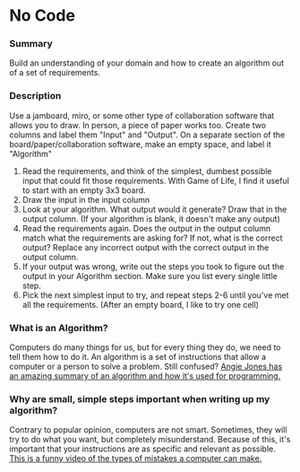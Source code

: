 # No Code

### Summary
Build an understanding of your domain and how to create an algorithm out of a set of requirements.

### Description
Use a jamboard, miro, or some other type of collaboration software that allows you to draw. In person, a piece of paper works too.
Create two columns and label them "Input" and "Output". On a separate section of the board/paper/collaboration software, make an empty space, and label it "Algorithm"

1. Read the requirements, and think of the simplest, dumbest possible input that could fit those requirements. With Game of Life, I find it useful to start with an empty 3x3 board.
2. Draw the input in the input column
3. Look at your algorithm. What output would it generate? Draw that in the output column. (If your algorithm is blank, it doesn't make any output)
4. Read the requirements again. Does the output in the output column match what the requirements are asking for? If not, what is the correct output? Replace any incorrect output with the correct output in the output column.
5. If your output was wrong, write out the steps you took to figure out the output in your Algorithm section. Make sure you list every single little step.
6. Pick the next simplest input to try, and repeat steps 2-6 until you've met all the requirements. (After an empty board, I like to try one cell)

### What is an Algorithm?
Computers do many things for us, but for every thing they do, we need to tell them how to do it. An algorithm is a set of instructions that allow a computer or a person to solve a problem.
Still confused? [Angie Jones has an amazing summary of an algorithm and how it's used for programming.](https://www.youtube.com/watch?v=_ZEDMQNWAFg)

### Why are small, simple steps important when writing up my algorithm?
Contrary to popular opinion, computers are not smart. Sometimes, they will try to do what you want, but completely misunderstand. Because of this, it's important that your instructions are as specific and relevant as possible.
[This is a funny video of the types of mistakes a computer can make.](https://www.youtube.com/watch?v=_ZEDMQNWAFg)
